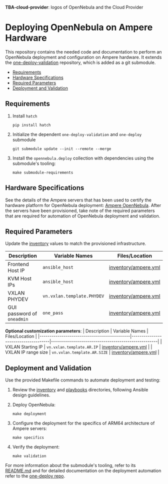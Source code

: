**TBA-cloud-provider**: logos of OpenNebula and the Cloud Provider

# Deploying OpenNebula on Ampere Hardware

This repository contains the needed code and documentation to perform an OpenNebula deployment and configuration on Ampere hardware. It extends the [one-deploy-validation](https://github.com/OpenNebula/one-deploy-validation) repository, which is added as a git submodule.

- [Requirements](#requirements)
- [Hardware Specifications](#hardware-specifications)
- [Required Parameters](#required-parameters)
- [Deployment and Validation](#deployment-and-validation)

## Requirements

1. Install `hatch`

   ```shell
   pip install hatch
   ```

1. Initialize the dependent `one-deploy-validation` and `one-deploy` submodule

   ```shell
   git submodule update --init --remote --merge
   ```

1. Install the `opennebula.deploy` collection with dependencies using the submodule's tooling:

   ```shell
   make submodule-requirements
   ```

## Hardware Specifications

See the details of the Ampere servers that has been used to certify the hardware platform for OpenNebula deployment: [Ampere OpenNebula](https://docs.opennebula.io/7.0/solutions/certified_hw_platforms/ampere_opennebula/). 
After the servers have been provisioned, take note of the required parameters that are required for automation of OpenNebula deployment and validation.

## Required Parameters

Update the [inventory](./inventory/) values to match the provisioned infrastructure.

| Description                                 | Variable Names                      | Files/Location                                      |
|---------------------------------------------|-------------------------------------|-----------------------------------------------------|
| Frontend Host IP                            | `ansible_host`                      | [inventory/ampere.yml](./inventory/ampere.yml)    | 
| KVM Host IPs                            | `ansible_host`                      | [inventory/ampere.yml](./inventory/ampere.yml)     | 
| VXLAN PHYDEV                                 | `vn.vxlan.template.PHYDEV`          | [inventory/ampere.yml](./inventory/ampere.yml)                               | 
| GUI password of `oneadmin`       | `one_pass` | [inventory/ampere.yml](./inventory/ampere.yml)           | 

**Optional customization parameters**:
| Description                                 | Variable Names                      | Files/Location                                      |
|---------------------------------------------|-------------------------------------|-----------------------------------------------------|
| VXLAN Starting IP                                 | `vn.vxlan.template.AR.IP`          | [inventory/ampere.yml](./inventory/ampere.yml)                               | 
| VXLAN IP range size                                 | `vn.vxlan.template.AR.SIZE`          | [inventory/ampere.yml](./inventory/ampere.yml)                               | 

## Deployment and Validation

Use the provided Makefile commands to automate deployment and testing:

1. Review the [inventory](./inventory/) and [playbooks](./playbooks/) directories, following Ansible design guidelines.

1. Deploy OpenNebula:

   ```shell
   make deployment
   ```

1. Configure the deployment for the specifics of ARM64 architecture of Ampere servers:

   ```shell
   make specifics
   ```

1. Verify the deployment:

   ```shell
   make validation
   ```

For more information about the submodule's tooling, refer to its [README.md](https://github.com/OpenNebula/one-deploy-validation/blob/master/README.md) and for detailed documentation on the deployment automation refer to the [one-deploy repo](https://github.com/OpenNebula/one-deploy).


